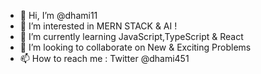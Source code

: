 - 👋 Hi, I’m @dhami11
- 👀 I’m interested in MERN STACK & AI !
- 🌱 I’m currently learning JavaScript,TypeScript & React 
- 💞️ I’m looking to collaborate on New & Exciting Problems
- 📫 How to reach me : Twitter @dhami451
<!---
dhami11/dhami11 is a ✨ special ✨ repository because its `README.md` (this file) appears on your GitHub profile.
You can click the Preview link to take a look at your changes.
--->

